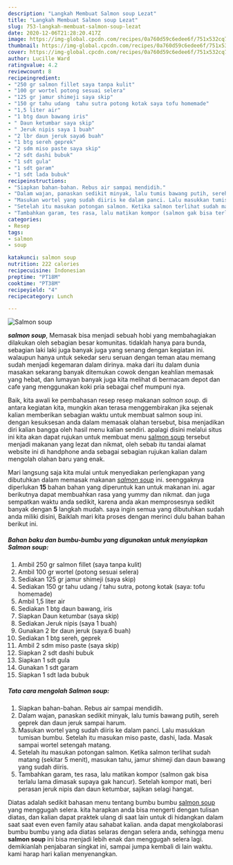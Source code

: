 ```yaml
---
description: "Langkah Membuat Salmon soup Lezat"
title: "Langkah Membuat Salmon soup Lezat"
slug: 753-langkah-membuat-salmon-soup-lezat
date: 2020-12-06T21:28:20.417Z
image: https://img-global.cpcdn.com/recipes/0a760d59c6edee6f/751x532cq70/salmon-soup-foto-resep-utama.jpg
thumbnail: https://img-global.cpcdn.com/recipes/0a760d59c6edee6f/751x532cq70/salmon-soup-foto-resep-utama.jpg
cover: https://img-global.cpcdn.com/recipes/0a760d59c6edee6f/751x532cq70/salmon-soup-foto-resep-utama.jpg
author: Lucille Ward
ratingvalue: 4.2
reviewcount: 8
recipeingredient:
- "250 gr salmon fillet saya tanpa kulit"
- "100 gr wortel potong sesuai selera"
- "125 gr jamur shimeji saya skip"
- "150 gr tahu udang  tahu sutra potong kotak saya tofu homemade"
- "1,5 liter air"
- "1 btg daun bawang iris"
- " Daun ketumbar saya skip"
- " Jeruk nipis saya 1 buah"
- "2 lbr daun jeruk saya6 buah"
- "1 btg sereh geprek"
- "2 sdm miso paste saya skip"
- "2 sdt dashi bubuk"
- "1 sdt gula"
- "1 sdt garam"
- "1 sdt lada bubuk"
recipeinstructions:
- "Siapkan bahan-bahan. Rebus air sampai mendidih."
- "Dalam wajan, panaskan sedikit minyak, lalu tumis bawang putih, sereh geprek dan daun jeruk sampai harum."
- "Masukan wortel yang sudah diiris ke dalam panci. Lalu masukkan tumisan bumbu. Setelah itu masukan miso paste, dashi, lada. Masak sampai wortel setengah matang."
- "Setelah itu masukan potongan salmon. Ketika salmon terlihat sudah matang (sekitar 5 menit), masukan tahu, jamur shimeji dan daun bawang yang sudah diiris."
- "Tambahkan garam, tes rasa, lalu matikan kompor (salmon gak bisa terlalu lama dimasak supaya gak hancur). Setelah kompor mati, beri perasan jeruk nipis dan daun ketumbar, sajikan selagi hangat."
categories:
- Resep
tags:
- salmon
- soup

katakunci: salmon soup 
nutrition: 222 calories
recipecuisine: Indonesian
preptime: "PT18M"
cooktime: "PT38M"
recipeyield: "4"
recipecategory: Lunch

---
```



![Salmon soup](https://img-global.cpcdn.com/recipes/0a760d59c6edee6f/751x532cq70/salmon-soup-foto-resep-utama.jpg)

<b><i>salmon soup</i></b>, Memasak bisa menjadi sebuah hobi yang membahagiakan dilakukan oleh sebagian besar komunitas. tidaklah hanya para bunda, sebagian laki laki juga banyak juga yang senang dengan kegiatan ini. walaupun hanya untuk sekedar seru seruan dengan teman atau memang sudah menjadi kegemaran dalam dirinya. maka dari itu dalam dunia masakan sekarang banyak ditemukan cowok dengan keahlian memasak yang hebat, dan lumayan banyak juga kita melihat di bermacam depot dan cafe yang menggunakan koki pria sebagai chef mumpuni nya.



Baik, kita awali ke pembahasan resep resep makanan <i>salmon soup</i>. di antara kegiatan kita, mungkin akan terasa menggembirakan jika sejenak kalian memberikan sebagian waktu untuk membuat salmon soup ini. dengan kesuksesan anda dalam memasak olahan tersebut, bisa menjadikan diri kalian bangga oleh hasil menu kalian sendiri. apalagi disini melalui situs ini kita akan dapat rujukan untuk membuat menu <u>salmon soup</u> tersebut menjadi makanan yang lezat dan nikmat, oleh sebab itu tandai alamat website ini di handphone anda sebagai sebagian rujukan kalian dalam mengolah olahan baru yang enak.


Mari langsung saja kita mulai untuk menyediakan perlengkapan yang dibutuhkan dalam memasak makanan <u><i>salmon soup</i></u> ini. seenggaknya diperlukan <b>15</b> bahan bahan yang diperuntuk kan untuk makanan ini. agar berikutnya dapat membuahkan rasa yang yummy dan nikmat. dan juga sempatkan waktu anda sedikit, karena anda akan memprosesnya sedikit banyak dengan <b>5</b> langkah mudah. saya ingin semua yang dibutuhkan sudah anda miliki disini, Baiklah mari kita proses dengan merinci dulu bahan bahan berikut ini.

<!--inarticleads1-->

##### Bahan baku dan bumbu-bumbu yang digunakan untuk menyiapkan Salmon soup:

1. Ambil 250 gr salmon fillet (saya tanpa kulit)
1. Ambil 100 gr wortel (potong sesuai selera)
1. Sediakan 125 gr jamur shimeji (saya skip)
1. Sediakan 150 gr tahu udang / tahu sutra, potong kotak (saya: tofu homemade)
1. Ambil 1,5 liter air
1. Sediakan 1 btg daun bawang, iris
1. Siapkan  Daun ketumbar (saya skip)
1. Sediakan  Jeruk nipis (saya 1 buah)
1. Gunakan 2 lbr daun jeruk (saya:6 buah)
1. Sediakan 1 btg sereh, geprek
1. Ambil 2 sdm miso paste (saya skip)
1. Siapkan 2 sdt dashi bubuk
1. Siapkan 1 sdt gula
1. Gunakan 1 sdt garam
1. Siapkan 1 sdt lada bubuk




<!--inarticleads2-->

##### Tata cara mengolah Salmon soup:

1. Siapkan bahan-bahan. Rebus air sampai mendidih.
1. Dalam wajan, panaskan sedikit minyak, lalu tumis bawang putih, sereh geprek dan daun jeruk sampai harum.
1. Masukan wortel yang sudah diiris ke dalam panci. Lalu masukkan tumisan bumbu. Setelah itu masukan miso paste, dashi, lada. Masak sampai wortel setengah matang.
1. Setelah itu masukan potongan salmon. Ketika salmon terlihat sudah matang (sekitar 5 menit), masukan tahu, jamur shimeji dan daun bawang yang sudah diiris.
1. Tambahkan garam, tes rasa, lalu matikan kompor (salmon gak bisa terlalu lama dimasak supaya gak hancur). Setelah kompor mati, beri perasan jeruk nipis dan daun ketumbar, sajikan selagi hangat.




Diatas adalah sedikit bahasan menu tentang bumbu bumbu <u>salmon soup</u> yang menggugah selera. kita harapkan anda bisa mengerti dengan tulisan diatas, dan kalian dapat praktek ulang di saat lain untuk di hidangkan dalam saat saat even even family atau sahabat kalian. anda dapat mengkolaborasi bumbu bumbu yang ada diatas selaras dengan selera anda, sehingga menu <b>salmon soup</b> ini bisa menjadi lebih enak dan menggugah selera lagi. demikianlah penjabaran singkat ini, sampai jumpa kembali di lain waktu. kami harap hari kalian menyenangkan.
